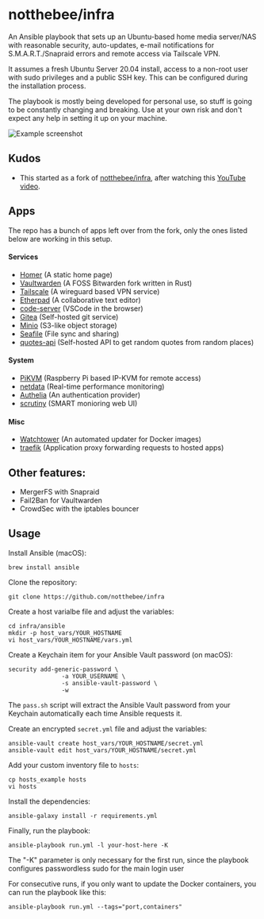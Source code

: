 # notthebee/infra

An Ansible playbook that sets up an Ubuntu-based home media server/NAS with reasonable security, auto-updates, e-mail notifications for S.M.A.R.T./Snapraid errors and remote access via Tailscale VPN. 

It assumes a fresh Ubuntu Server 20.04 install, access to a non-root user with sudo privileges and a public SSH key. This can be configured during the installation process.

The playbook is mostly being developed for personal use, so stuff is going to be constantly changing and breaking. Use at your own risk and don't expect any help in setting it up on your machine.

![Example screenshot](https://user-images.githubusercontent.com/8502456/188171845-e2ba5680-e1e6-4308-b84a-0a6cb9191cd2.png)

## Kudos

* This started as a fork of [notthebee/infra](https://github.com/notthebee/infra), after watching this [YouTube video](https://www.youtube.com/watch?v=f5jNJDaztqk).

## Apps

The repo has a bunch of apps left over from the fork, only the ones listed below are working in this setup.

#### Services
* [Homer](https://hub.docker.com/r/b4bz/homer) (A static home page)
* [Vaultwarden](https://hub.docker.com/r/vaultwarden/server) (A FOSS Bitwarden fork written in Rust)
* [Tailscale](https://hub.docker.com/r/linuxserver/wireguard) (A wireguard based VPN service)
* [Etherpad](https://github.com/ether/etherpad-lite) (A collaborative text editor)
* [code-server](https://github.com/coder/code-server) (VSCode in the browser)
* [Gitea](https://github.com/go-gitea/gitea) (Self-hosted git service)
* [Minio](https://github.com/minio/minio) (S3-like object storage)
* [Seafile](https://github.com/haiwen/seafile) (File sync and sharing)
* [quotes-api](https://github.com/shikharbhardwaj/quotes-api) (Self-hosted API to get random quotes from random places)

#### System
* [PiKVM](https://github.com/pikvm/pikvm) (Raspberry Pi based IP-KVM for remote access)
* [netdata](https://github.com/netdata/netdata) (Real-time performance monitoring)
* [Authelia](https://hub.docker.com/r/authelia/authelia) (An authentication provider)
* [scrutiny](https://github.com/AnalogJ/scrutiny) (SMART monioring web UI)

#### Misc
* [Watchtower](https://hub.docker.com/r/containrrr/watchtower) (An automated updater for Docker images)
* [traefik](https://github.com/traefik/traefik) (Application proxy forwarding requests to hosted apps)

## Other features:
* MergerFS with Snapraid
* Fail2Ban for Vaultwarden
* CrowdSec with the iptables bouncer

## Usage
Install Ansible (macOS):
```
brew install ansible
```

Clone the repository:
```
git clone https://github.com/notthebee/infra
```

Create a host varialbe file and adjust the variables:
```
cd infra/ansible
mkdir -p host_vars/YOUR_HOSTNAME
vi host_vars/YOUR_HOSTNAME/vars.yml
```

Create a Keychain item for your Ansible Vault password (on macOS):
```
security add-generic-password \
               -a YOUR_USERNAME \
               -s ansible-vault-password \
               -w
```

The `pass.sh` script will extract the Ansible Vault password from your Keychain automatically each time Ansible requests it.

Create an encrypted `secret.yml` file and adjust the variables:
```
ansible-vault create host_vars/YOUR_HOSTNAME/secret.yml
ansible-vault edit host_vars/YOUR_HOSTNAME/secret.yml
```

Add your custom inventory file to `hosts`:
```
cp hosts_example hosts
vi hosts
```

Install the dependencies:
```
ansible-galaxy install -r requirements.yml
```

Finally, run the playbook:
```
ansible-playbook run.yml -l your-host-here -K
```
The "-K" parameter is only necessary for the first run, since the playbook configures passwordless sudo for the main login user

For consecutive runs, if you only want to update the Docker containers, you can run the playbook like this:
```
ansible-playbook run.yml --tags="port,containers"
```


